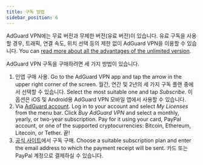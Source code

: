```yaml
---
title: 구독 방법
sidebar_position: 6
---
```


AdGuard VPN에는 무료 버전과 무제한 버전(유료 버전)이 있습니다. 유료 구독을 사용할 경우, 트래픽, 연결 속도, 위치 선택 등의 제한 없이 AdGuard VPN을 이용할 수 있습니다. You can [read more about all the advantages of the unlimited version](/general/free-vs-unlimited).

AdGuard VPN 구독을 구매하려면 세 가지 방법이 있습니다.

1. 인앱 구매 사용. Go to the AdGuard VPN app and tap the arrow in the upper right corner of the screen. 월간, 연간 및 2년의 세 가지 구독 플랜 중에서 선택할 수 있습니다. Select the most suitable one and tap *Subscribe*. 이 옵션은 iOS 및 Android용 AdGuard VPN 모바일 앱에서 사용할 수 있습니다.
2. Via [AdGuard account](https://my.adguard.com/). Log in to your account and select *My Licenses* from the menu bar. Click *Buy AdGuard VPN* and select a monthly, yearly, or two-year subscription. Pay for it using your card, PayPal account, or one of the supported cryptocurrencies: Bitcoin, Ethereum, Litecoin, or Tether. 끝!
3. [공식 사이트](https://adguard-vpn.com/license.html)에서 구독 구매. Choose a suitable subscription plan and enter the email address to which the payment receipt will be sent. 카드 또는 PayPal 계정으로 결제하실 수 있습니다.
